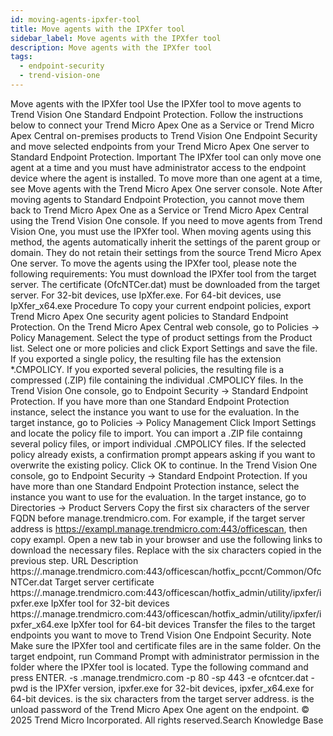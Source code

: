 ```yaml
---
id: moving-agents-ipxfer-tool
title: Move agents with the IPXfer tool
sidebar_label: Move agents with the IPXfer tool
description: Move agents with the IPXfer tool
tags:
  - endpoint-security
  - trend-vision-one
---
```


 Move agents with the IPXfer tool Use the IPXfer tool to move agents to Trend Vision One Standard Endpoint Protection. Follow the instructions below to connect your Trend Micro Apex One as a Service or Trend Micro Apex Central on-premises products to Trend Vision One Endpoint Security and move selected endpoints from your Trend Micro Apex One server to Standard Endpoint Protection. Important The IPXfer tool can only move one agent at a time and you must have administrator access to the endpoint device where the agent is installed. To move more than one agent at a time, see Move agents with the Trend Micro Apex One server console. Note After moving agents to Standard Endpoint Protection, you cannot move them back to Trend Micro Apex One as a Service or Trend Micro Apex Central using the Trend Vision One console. If you need to move agents from Trend Vision One, you must use the IPXfer tool. When moving agents using this method, the agents automatically inherit the settings of the parent group or domain. They do not retain their settings from the source Trend Micro Apex One server. To move the agents using the IPXfer tool, please note the following requirements: You must download the IPXfer tool from the target server. The certificate (OfcNTCer.dat) must be downloaded from the target server. For 32-bit devices, use IpXfer.exe. For 64-bit devices, use IpXfer_x64.exe Procedure To copy your current endpoint policies, export Trend Micro Apex One security agent policies to Standard Endpoint Protection. On the Trend Micro Apex Central web console, go to Policies → Policy Management. Select the type of product settings from the Product list. Select one or more policies and click Export Settings and save the file. If you exported a single policy, the resulting file has the extension *.CMPOLICY. If you exported several policies, the resulting file is a compressed (.ZIP) file containing the individual .CMPOLICY files. In the Trend Vision One console, go to Endpoint Security → Standard Endpoint Protection. If you have more than one Standard Endpoint Protection instance, select the instance you want to use for the evaluation. In the target instance, go to Policies → Policy Management Click Import Settings and locate the policy file to import. You can import a .ZIP file containng several policy files, or import individual .CMPOLICY files. If the selected policy already exists, a confirmation prompt appears asking if you want to overwrite the existing policy. Click OK to continue. In the Trend Vision One console, go to Endpoint Security → Standard Endpoint Protection. If you have more than one Standard Endpoint Protection instance, select the instance you want to use for the evaluation. In the target instance, go to Directories → Product Servers Copy the first six characters of the server FQDN before manage.trendmicro.com. For example, if the target server address is https://exampl.manage.trendmicro.com:443/officescan, then copy exampl. Open a new tab in your browser and use the following links to download the necessary files. Replace <FQDN> with the six characters copied in the previous step. URL Description https://<FQDN>.manage.trendmicro.com:443/officescan/hotfix_pccnt/Common/OfcNTCer.dat Target server certificate https://<FQDN>.manage.trendmicro.com:443/officescan/hotfix_admin/utility/ipxfer/ipxfer.exe IpXfer tool for 32-bit devices https://<FQDN>.manage.trendmicro.com:443/officescan/hotfix_admin/utility/ipxfer/ipxfer_x64.exe IpXfer tool for 64-bit devices Transfer the files to the target endpoints you want to move to Trend Vision One Endpoint Security. Note Make sure the IPXfer tool and certificate files are in the same folder. On the target endpoint, run Command Prompt with administrator permission in the folder where the IPXfer tool is located. Type the following command and press ENTER. <TOOL> -s <FQDN>.manage.trendmicro.com -p 80 -sp 443 -e ofcntcer.dat -pwd <unload password> <TOOL> is the IPXfer version, ipxfer.exe for 32-bit devices, ipxfer_x64.exe for 64-bit devices. <FQDN> is the six characters from the target server address. <unload password> is the unload password of the Trend Micro Apex One agent on the endpoint. © 2025 Trend Micro Incorporated. All rights reserved.Search Knowledge Base